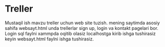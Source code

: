 # Treller
Mustaqil ish mavzu treller uchun web site tuzish. mening saytimda asosiy sahifa websayt.html unda trellerlar sign up, login va kontakt pagelari bor. 
Login sql faylni xammpda oqitib olasiz localhostga kirib ishga tushirasiz keyin websayt.html faylni ishga tushirasiz.  
